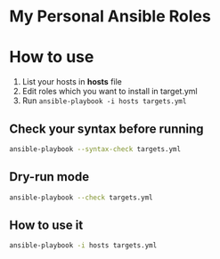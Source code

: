 My Personal Ansible Roles
===============

# How to use

1. List your hosts in **hosts** file
2. Edit roles which you want to install in target.yml
3. Run `ansible-playbook -i hosts targets.yml`

## Check your syntax before running

```bash
ansible-playbook --syntax-check targets.yml
```

## Dry-run mode

```bash
ansible-playbook --check targets.yml
```

## How to use it

```bash
ansible-playbook -i hosts targets.yml
```

